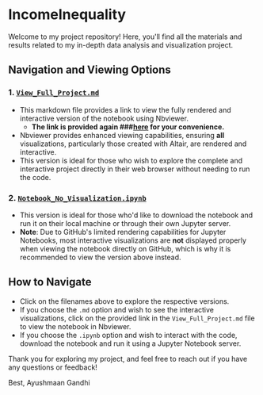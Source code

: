 # IncomeInequality

Welcome to my project repository! Here, you'll find all the materials and results related to my in-depth data analysis and visualization project.

## Navigation and Viewing Options

### 1. **[`View_Full_Project.md`](https://github.com/AyushmaanGandhi/IncomeInequality/blob/main/View_Full_Project.md)**
  - This markdown file provides a link to view the fully rendered and interactive version of the notebook using Nbviewer.
      - **The link is provided again ###[here](https://nbviewer.org/github/AyushmaanGandhi/IncomeInequality/blob/main/Notebook_No_Visualization.ipynb) for your convenience.**
  - Nbviewer provides enhanced viewing capabilities, ensuring **all** visualizations, particularly those created with Altair, are rendered and interactive.
  - This version is ideal for those who wish to explore the complete and interactive project directly in their web browser without needing to run the code.

### 2. **[`Notebook_No_Visualization.ipynb`](https://github.com/AyushmaanGandhi/IncomeInequality/blob/main/Notebook_No_Visualization.ipynb)**
  - This version is ideal for those who'd like to download the notebook and run it on their local machine or through their own Jupyter server.
  - **Note**: Due to GitHub's limited rendering capabilities for Jupyter Notebooks, most interactive visualizations are **not** displayed properly when viewing the notebook directly on GitHub, which is why it is recommended to view the version above instead.

## How to Navigate
- Click on the filenames above to explore the respective versions.
- If you choose the `.md` option and wish to see the interactive visualizations, click on the provided link in the `View_Full_Project.md` file to view the notebook in Nbviewer.
- If you choose the `.ipynb` option and wish to interact with the code, download the notebook and run it using a Jupyter Notebook server.

Thank you for exploring my project, and feel free to reach out if you have any questions or feedback!

Best,
Ayushmaan Gandhi


